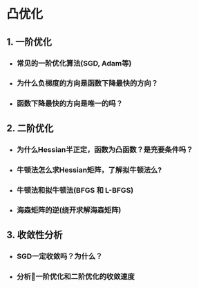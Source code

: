 # 凸优化


## 1. 一阶优化
- ### 常见的一阶优化算法(SGD, Adam等)

- ### 为什么负梯度的方向是函数下降最快的方向？

- ### 函数下降最快的方向是唯一的吗？


## 2. 二阶优化
- ### 为什么Hessian半正定，函数为凸函数？是充要条件吗？

- ### 牛顿法怎么求Hessian矩阵，了解拟牛顿法么?

- ### 牛顿法和拟牛顿法(BFGS 和 L-BFGS)

- ### 海森矩阵的逆(绕开求解海森矩阵)


## 3. 收敛性分析
- ### SGD一定收敛吗？为什么？

- ### 分析一阶优化和二阶优化的收敛速度
